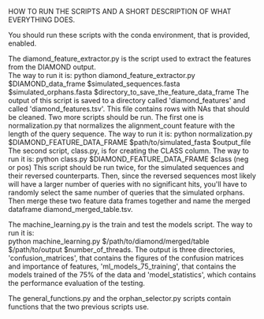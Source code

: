 HOW TO RUN THE SCRIPTS AND A SHORT DESCRIPTION OF WHAT EVERYTHING DOES.  

You should run these scripts with the conda environment, that is provided, enabled.

The diamond_feature_extractor.py is the script used to extract the features from the DIAMOND output.  
    The way to run it is: python diamond_feature_extractor.py $DIAMOND_data_frame $simulated_sequences.fasta $simulated_orphans.fasta $directory_to_save_the_feature_data_frame
    The output of this script is saved to a directory called 'diamond_features' and called 'diamond_features.tsv'. This file contains rows with NAs that should be cleaned. Two more scripts should be run.
    The first one is normalization.py that normalizes the alignment_count feature with the length of the query sequence. The way to run it is:
          python normalization.py $DIAMOND_FEATURE_DATA_FRAME $path/to/simulated_fasta $output_file
    The second script, class.py, is for creating the CLASS column. The way to run it is:
          python class.py $DIAMOND_FEATURE_DATA_FRAME $class (neg or pos)
    This script should be run twice, for the simulated sequences and their reversed counterparts. Then, since the reversed sequences most likely will have a larger number of queries with no significant hits, you'll have to randomly select the same number of queries that the simulated orphans. Then merge these two feature data frames together and name the merged dataframe diamond_merged_table.tsv.
     
The machine_learning.py is the train and test the models script. The way to run it is:  
    python machine_learning.py $/path/to/diamond/merged/table $/path/to/output $number_of_threads. The output is three directories, 'confusion_matrices', that contains the figures of the confusion matrices and importance of features, 'ml_models_75_training', that contains the models trained of the 75% of the data and 'model_statistics', which contains the performance evaluation of the testing.

The general_functions.py and the orphan_selector.py scripts contain functions that the two previous scripts use. 
